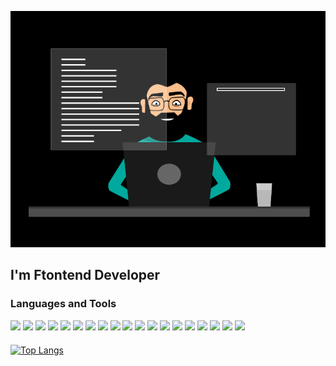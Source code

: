 [![Header](https://github.com/wan6sta/wan6sta/blob/main/assets/gif.gif)](https://github.com/wan6sta)

## I'm Ftontend Developer

### Languages and Tools
<div style="margin-bottom: 20px">
<img src="https://img.shields.io/badge/JavaScript-ff0066?style=for-the-badge&logo=JavaScript&logoColor=white"/>
<img src="https://img.shields.io/badge/TypeScript-ff0066?style=for-the-badge&logo=TypeScript&logoColor=white"/>
<img src="https://img.shields.io/badge/HTML5-ff0066?style=for-the-badge&logo=HTML5&logoColor=white"/>
<img src="https://img.shields.io/badge/CSS3-ff0066?style=for-the-badge&logo=CSS3&logoColor=white"/>
<img src="https://img.shields.io/badge/Sass-ff0066?style=for-the-badge&logo=Sass&logoColor=white"/>
<img src="https://img.shields.io/badge/React-ff0066?style=for-the-badge&logo=React&logoColor=white"/>
<img src="https://img.shields.io/badge/Redux-ff0066?style=for-the-badge&logo=Redux&logoColor=white"/>
<img src="https://img.shields.io/badge/React Router-ff0066?style=for-the-badge&logo=React Router&logoColor=white"/>
<img src="https://img.shields.io/badge/Webpack-ff0066?style=for-the-badge&logo=Webpack&logoColor=white"/>
<img src="https://img.shields.io/badge/ESLint-ff0066?style=for-the-badge&logo=ESLint&logoColor=white"/>
<img src="https://img.shields.io/badge/Testing Library-ff0066?style=for-the-badge&logo=Testing Library&logoColor=white"/>
<img src="https://img.shields.io/badge/Jest-ff0066?style=for-the-badge&logo=Jest&logoColor=white"/>
<img src="https://img.shields.io/badge/MUI-ff0066?style=for-the-badge&logo=MUI&logoColor=white"/>
<img src="https://img.shields.io/badge/Storyblok-ff0066?style=for-the-badge&logo=Storyblok&logoColor=white"/>
<img src="https://img.shields.io/badge/styled components-ff0066?style=for-the-badge&logo=styled-components&logoColor=white"/>
<img src="https://img.shields.io/badge/Vite-ff0066?style=for-the-badge&logo=Vite&logoColor=white"/>
<img src="https://img.shields.io/badge/React Table-ff0066?style=for-the-badge&logo=React Table&logoColor=white"/>
<img src="https://img.shields.io/badge/i18next-ff0066?style=for-the-badge&logo=i18next&logoColor=white"/>
<img src="https://img.shields.io/badge/stylelint-ff0066?style=for-the-badge&logo=stylelint&logoColor=white"/>
</div>

[![Top Langs](https://github-readme-stats.vercel.app/api/top-langs/?username=wan6sta&layout=compact&show_icons=true&theme=radical)](https://github.com/anuraghazra/github-readme-stats)

